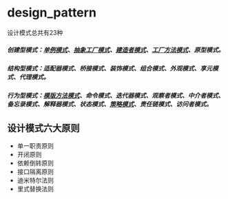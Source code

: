 # design_pattern
设计模式总共有23种
##### 创建型模式：[单例模式](https://github.com/fjnuwm/design_pattern/tree/master/singleton "单例模式")、[抽象工厂模式](https://github.com/fjnuwm/design_pattern/tree/master/abstract-factory "抽象工厂模式")、[建造者模式](https://github.com/fjnuwm/design_pattern/tree/master/builder)、[工厂方法模式](https://github.com/fjnuwm/design_pattern/tree/master/factory "工厂方法模式")、原型模式。
##### 结构型模式：适配器模式、桥接模式、装饰模式、组合模式、外观模式、享元模式、代理模式。
##### 行为型模式：[模版方法模式](https://github.com/fjnuwm/design_pattern/tree/master/template-method "模板方法模式")、命令模式、迭代器模式、观察者模式、中介者模式、备忘录模式、解释器模式、状态模式、[策略模式](https://github.com/fjnuwm/design_pattern/tree/master/strategy "策略模式")、责任链模式、访问者模式。

## 设计模式六大原则
- 单一职责原则
- 开闭原则
- 依赖倒转原则
- 接口隔离原则
- 迪米特尔法则
- 里式替换法则

